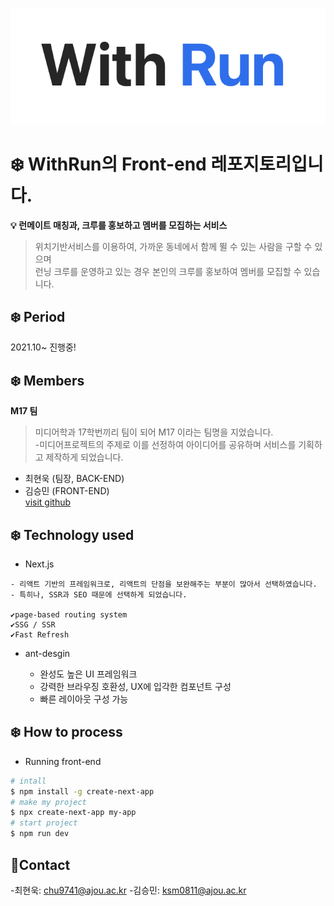 
![logo](./public/WithRunLogo.png)  

# ❄️ WithRun의 Front-end 레포지토리입니다.

**:bulb: 런메이트 매칭과, 크루를 홍보하고 멤버를 모집하는 서비스** 

> 위치기반서비스를 이용하여, 가까운 동네에서 함께 뛸 수 있는 사람을 구할 수 있으며  
> 런닝 크루를 운영하고 있는 경우 본인의 크루를 홍보하여 멤버를 모집할 수 있습니다.  

## ❄️ Period  
2021.10~ 진행중!  

## ❄️ Members
**M17 팀**
> 미디어학과 17학번끼리 팀이 되어 M17 이라는 팀명을 지었습니다.  
> -미디어프로젝트의 주제로 이를 선정하여 아이디어를 공유하며 서비스를 기획하고 제작하게 되었습니다.  
* 최현욱 (팀장, BACK-END)  
* 김승민 (FRONT-END)  
[visit github](https://github.com/turfguy)  


## ❄️ Technology used  

  *  Next.js  
  
    - 리액트 기반의 프레임워크로, 리액트의 단점을 보완해주는 부분이 많아서 선택하였습니다.  
    - 특히나, SSR과 SEO 때문에 선택하게 되었습니다.  

    ✔️page-based routing system  
    ✔️SSG / SSR  
    ✔️Fast Refresh  
  
  * ant-desgin  
    
    - 완성도 높은 UI 프레임워크   
    - 강력한 브라우징 호환성, UX에 입각한 컴포넌트 구성  
    - 빠른 레이아웃 구성 가능  
  

## ❄️ How to process 
* Running front-end
```bash
# intall
$ npm install -g create-next-app
# make my project
$ npx create-next-app my-app
# start project
$ npm run dev

```
## 🌈Contact
-최현욱: chu9741@ajou.ac.kr 
-김승민: ksm0811@ajou.ac.kr  
